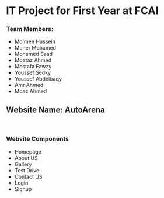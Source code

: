 <h1>IT Project for First Year at FCAI</h1>
<div>
  <h3>Team Members:</h3>
  <ul>
    <li>Mo'men Hussein</li>
    <li>Moner Mohamed</li>
    <li>Mohamed Saad</li>
    <li>Moataz Ahmed</li>
    <li>Mostafa Fawzy</li>
    <li>Youssef Sedky</li>
    <li>Youssef Abdelbaqy</li>
    <li>Amr Ahmed</li>
    <li>Moaz Ahmed</li>
  </ul>
</div>
<h2>Website Name: <b>AutoArena</b></h2>
<br>
<h3>Website Components</h3>
<ul>
  <li>Homepage</li>
  <li>About US</li>
  <li>Gallery</li>
  <li>Test Drive</li>
  <li>Contact US</li>
  <li>Login</li>
  <li>Signup</li>
</ul>

